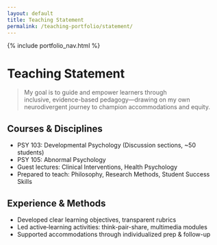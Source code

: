 ```yaml
---
layout: default
title: Teaching Statement
permalink: /teaching-portfolio/statement/
---
```


{% include portfolio_nav.html %}

# Teaching Statement

> My goal is to guide and empower learners through  
> inclusive, evidence-based pedagogy—drawing on my own  
> neurodivergent journey to champion accommodations and equity.

## Courses & Disciplines  
- PSY 103: Developmental Psychology (Discussion sections, ~50 students)  
- PSY 105: Abnormal Psychology  
- Guest lectures: Clinical Interventions, Health Psychology  
- Prepared to teach: Philosophy, Research Methods, Student Success Skills

## Experience & Methods  
- Developed clear learning objectives, transparent rubrics  
- Led active‐learning activities: think-pair-share, multimedia modules  
- Supported accommodations through individualized prep & follow-up  
